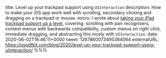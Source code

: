 title: Level up your trackpad support using `UIInteraction`
description: How to make your iOS app work well with scrolling, secondary clicking and dragging on a trackpad or mouse.
micro: I wrote about [taking your iPad trackpad support up a level](), covering: scrolling with pan recognisers, context menus with backwards compatibility, custom menus on right click, immediate dragging, and abstracting this nicely with `UIInteraction`.
date: 2020-06-02T16:46:11+0000
tweet: 1267860073495384064
externalURL: https://pspdfkit.com/blog/2020/level-up-your-trackpad-support-using-uiinteraction/
%%%
